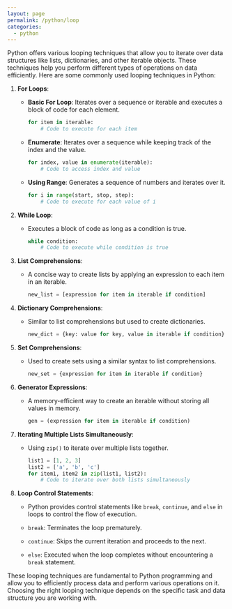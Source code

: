 ```yaml
---
layout: page
permalink: /python/loop
categories:
  - python
---
```


Python offers various looping techniques that allow you to iterate over data structures like lists, dictionaries, and other iterable objects. These techniques help you perform different types of operations on data efficiently. Here are some commonly used looping techniques in Python:

1. **For Loops**:

   - **Basic For Loop**: Iterates over a sequence or iterable and executes a block of code for each element.
     ```python
     for item in iterable:
         # Code to execute for each item
     ```

   - **Enumerate**: Iterates over a sequence while keeping track of the index and the value.
     ```python
     for index, value in enumerate(iterable):
         # Code to access index and value
     ```

   - **Using Range**: Generates a sequence of numbers and iterates over it.
     ```python
     for i in range(start, stop, step):
         # Code to execute for each value of i
     ```

2. **While Loop**:

   - Executes a block of code as long as a condition is true.
     ```python
     while condition:
         # Code to execute while condition is true
     ```

3. **List Comprehensions**:

   - A concise way to create lists by applying an expression to each item in an iterable.
     ```python
     new_list = [expression for item in iterable if condition]
     ```

4. **Dictionary Comprehensions**:

   - Similar to list comprehensions but used to create dictionaries.
     ```python
     new_dict = {key: value for key, value in iterable if condition}
     ```

5. **Set Comprehensions**:

   - Used to create sets using a similar syntax to list comprehensions.
     ```python
     new_set = {expression for item in iterable if condition}
     ```

6. **Generator Expressions**:

   - A memory-efficient way to create an iterable without storing all values in memory.
     ```python
     gen = (expression for item in iterable if condition)
     ```

7. **Iterating Multiple Lists Simultaneously**:

   - Using `zip()` to iterate over multiple lists together.
     ```python
     list1 = [1, 2, 3]
     list2 = ['a', 'b', 'c']
     for item1, item2 in zip(list1, list2):
         # Code to iterate over both lists simultaneously
     ```

8. **Loop Control Statements**:

   - Python provides control statements like `break`, `continue`, and `else` in loops to control the flow of execution.

   - `break`: Terminates the loop prematurely.
   - `continue`: Skips the current iteration and proceeds to the next.
   - `else`: Executed when the loop completes without encountering a `break` statement.

These looping techniques are fundamental to Python programming and allow you to efficiently process data and perform various operations on it. Choosing the right looping technique depends on the specific task and data structure you are working with.